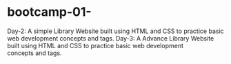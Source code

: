 # bootcamp-01-
Day-2: A simple Library Website built using HTML and CSS to practice basic web development concepts and tags. Day-3: A Advance Library Website built using HTML and CSS to practice basic web development concepts and tags.
